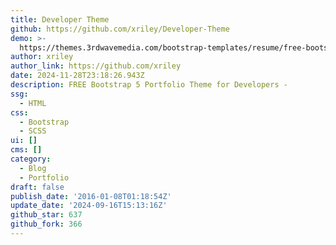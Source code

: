 ```yaml
---
title: Developer Theme
github: https://github.com/xriley/Developer-Theme
demo: >-
  https://themes.3rdwavemedia.com/bootstrap-templates/resume/free-bootstrap-theme-for-web-developers/
author: xriley
author_link: https://github.com/xriley
date: 2024-11-28T23:18:26.943Z
description: FREE Bootstrap 5 Portfolio Theme for Developers -
ssg:
  - HTML
css:
  - Bootstrap
  - SCSS
ui: []
cms: []
category:
  - Blog
  - Portfolio
draft: false
publish_date: '2016-01-08T01:18:54Z'
update_date: '2024-09-16T15:13:16Z'
github_star: 637
github_fork: 366
---
```

